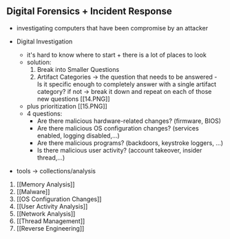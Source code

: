 ## Digital Forensics + Incident Response

- investigating computers that have been compromise by an attacker

- Digital Investigation
	-  it's hard to know where to start + there is a lot of places to look
	-  solution:
		1. Break into Smaller Questions
		2. Artifact Categories
		-> the question that needs to be answered - Is it specific enough to completely answer with a single artifact category? if not -> break it down and repeat on each of those new questions 
	[[14.PNG]]
	- plus prioritization
	[[15.PNG]]
	- 4 questions:	
		- Are there malicious hardware-related changes? (firmware, BIOS)
		- Are there malicious OS configuration changes? (services enabled, logging disabled,...)
		- Are there malicious programs? (backdoors, keystroke loggers, ...)
		- Is there malicious user activity? (account takeover, insider thread,...)

- tools -> collections/analysis

1. [[Memory Analysis]]
2. [[Malware]]
3. [[OS Configuration Changes]]
4. [[User Activity Analysis]]
5. [[Network Analysis]]
6. [[Thread Management]]
7. [[Reverse Engineering]]